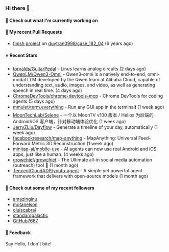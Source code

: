 ### Hi there 👋

#### 👷 Check out what I'm currently working on

#### 🔨 My recent Pull Requests

- [finish project](https://github.com/duytran0998/case_182_04/pull/1) on [duytran0998/case_182_04](https://github.com/duytran0998/case_182_04) (6 years ago)

#### ⭐ Recent Stars

- [torvalds/GuitarPedal](https://github.com/torvalds/GuitarPedal) - Linus learns analog circuits (2 days ago)
- [QwenLM/Qwen3-Omni](https://github.com/QwenLM/Qwen3-Omni) - Qwen3-omni is a natively end-to-end, omni-modal LLM developed by the Qwen team at Alibaba Cloud, capable of understanding text, audio, images, and video, as well as generating speech in real time. (4 days ago)
- [ChromeDevTools/chrome-devtools-mcp](https://github.com/ChromeDevTools/chrome-devtools-mcp) - Chrome DevTools for coding agents (5 days ago)
- [mmulet/term.everything](https://github.com/mmulet/term.everything) - Run any GUI app in the terminal❗ (1 week ago)
- [MoonTechLab/Selene](https://github.com/MoonTechLab/Selene) - 一个以 MoonTV v100 版本 / Helios 为后端的 Android/iOS 客户端，针对移动端体验优化 (1 week ago)
- [JerryZLiu/Dayflow](https://github.com/JerryZLiu/Dayflow) - Generate a timeline of your day, automatically (1 week ago)
- [facebookresearch/map-anything](https://github.com/facebookresearch/map-anything) - MapAnything: Universal Feed-Forward Metric 3D Reconstruction (1 week ago)
- [minitap-ai/mobile-use](https://github.com/minitap-ai/mobile-use) - AI agents can now use real Android and iOS apps, just like a human. (4 weeks ago)
- [growchief/growchief](https://github.com/growchief/growchief) - The Ultimate all-in social media automation (outreach) tool 🤖 (1 month ago)
- [TencentCloudADP/youtu-agent](https://github.com/TencentCloudADP/youtu-agent) - A simple yet powerful agent framework that delivers with open-source models (1 month ago)

#### 👯 Check out some of my recent followers

- [amazinginu](https://github.com/amazinginu)
- [motanelson](https://github.com/motanelson)
- [oluiscabral](https://github.com/oluiscabral)
- [standardgalactic](https://github.com/standardgalactic)
- [GitHub7667](https://github.com/GitHub7667)

#### 💬 Feedback

Say Hello, I don't bite!